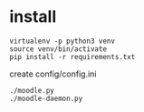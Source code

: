 
# install
```
virtualenv -p python3 venv 
source venv/bin/activate
pip install -r requirements.txt
```
create config/config.ini
```
./moodle.py
./moodle-daemon.py
```